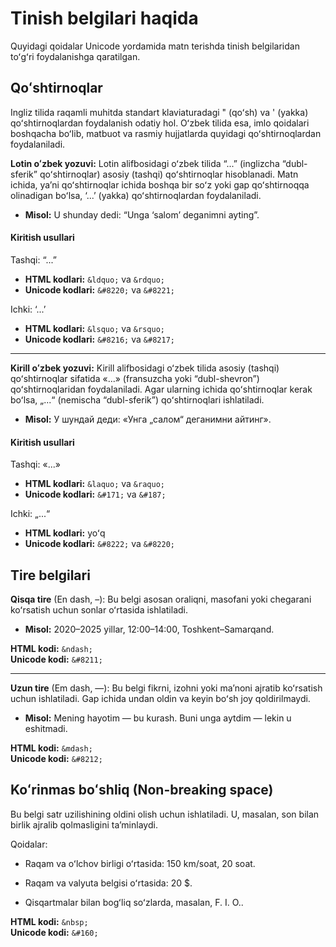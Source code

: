 # Tinish belgilari haqida

Quyidagi qoidalar Unicode yordamida matn terishda tinish belgilaridan toʻgʻri foydalanishga qaratilgan.

## Qoʻshtirnoqlar

Ingliz tilida raqamli muhitda standart klaviaturadagi " (qoʻsh) va ' (yakka) qoʻshtirnoqlardan foydalanish odatiy hol. Oʻzbek tilida esa, imlo qoidalari boshqacha boʻlib, matbuot va rasmiy hujjatlarda quyidagi qoʻshtirnoqlardan foydalaniladi.

**Lotin oʻzbek yozuvi:** Lotin alifbosidagi oʻzbek tilida “...” (inglizcha “dubl-sferik” qoʻshtirnoqlar) asosiy (tashqi) qoʻshtirnoqlar hisoblanadi. Matn ichida, yaʼni qoʻshtirnoqlar ichida boshqa bir soʻz yoki gap qoʻshtirnoqqa olinadigan boʻlsa, ‘...’ (yakka) qoʻshtirnoqlardan foydalaniladi.

- **Misol:** U shunday dedi: “Unga ‘salom’ deganimni ayting”.

#### Kiritish usullari
Tashqi: “...”
- **HTML kodlari:** `&ldquo;` va `&rdquo;`
- **Unicode kodlari:** `&#8220;` va `&#8221;`

Ichki: ‘...’
- **HTML kodlari:** `&lsquo;` va `&rsquo;`
- **Unicode kodlari:** `&#8216;` va `&#8217;`

---

**Kirill oʻzbek yozuvi:** Kirill alifbosidagi oʻzbek tilida asosiy (tashqi) qoʻshtirnoqlar sifatida «...» (fransuzcha yoki “dubl-shevron”) qoʻshtirnoqlaridan foydalaniladi. Agar ularning ichida qoʻshtirnoqlar kerak boʻlsa, „...“ (nemischa “dubl-sferik”) qoʻshtirnoqlari ishlatiladi.

- **Misol:** У шундай деди: «Унга „салом“ деганимни айтинг».

#### Kiritish usullari

Tashqi: «...»
- **HTML kodlari:** `&laquo;` va `&raquo;`
- **Unicode kodlari:** `&#171;` va `&#187;`

Ichki: „...“
- **HTML kodlari:** yoʻq
- **Unicode kodlari:** `&#8222;` va `&#8220;`

## Tire belgilari

**Qisqa tire** (En dash, –): Bu belgi asosan oraliqni, masofani yoki chegarani koʻrsatish uchun sonlar oʻrtasida ishlatiladi.

- **Misol:** 2020–2025 yillar, 12:00–14:00, Toshkent–Samarqand.

**HTML kodi:** `&ndash;` \
**Unicode kodi:** `&#8211;`

---

**Uzun tire** (Em dash, —): Bu belgi fikrni, izohni yoki maʼnoni ajratib koʻrsatish uchun ishlatiladi. Gap ichida undan oldin va keyin boʻsh joy qoldirilmaydi.

- **Misol:** Mening hayotim — bu kurash. Buni unga aytdim — lekin u eshitmadi.

**HTML kodi:** `&mdash;` \
**Unicode kodi:** `&#8212;`

## Koʻrinmas boʻshliq (Non-breaking space)

Bu belgi satr uzilishining oldini olish uchun ishlatiladi. U, masalan, son bilan birlik ajralib qolmasligini taʼminlaydi.

Qoidalar:

- Raqam va oʻlchov birligi oʻrtasida: 150 km/soat, 20 soat.

- Raqam va valyuta belgisi oʻrtasida: 20 $.

- Qisqartmalar bilan bogʻliq soʻzlarda, masalan, F. I. O..

**HTML kodi:** `&nbsp;` \
**Unicode kodi:** `&#160;`

